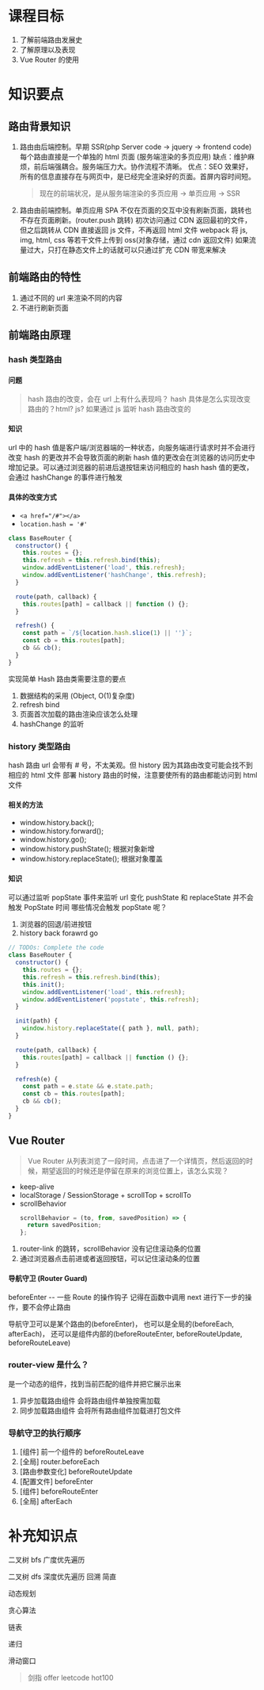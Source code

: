 # 课程目标

1. 了解前端路由发展史
2. 了解原理以及表现
3. Vue Router 的使用

# 知识要点

## 路由背景知识

1. 路由由后端控制。早期 SSR(php Server code -> jquery -> frontend code)
   每个路由直接是一个单独的 html 页面 (服务端渲染的多页应用)
   缺点：维护麻烦，前后端强耦合。服务端压力大。协作流程不清晰。
   优点：SEO 效果好，所有的信息直接存在与网页中，是已经完全渲染好的页面。首屏内容时间短。
   > 现在的前端状况，是从服务端渲染的多页应用 -> 单页应用 -> SSR
2. 路由由前端控制。单页应用 SPA
   不仅在页面的交互中没有刷新页面，跳转也不存在页面刷新。(router.push 跳转)
   初次访问通过 CDN 返回最初的文件，但之后跳转从 CDN 直接返回 js 文件，不再返回 html 文件
   webpack 将 js, img, html, css 等若干文件上传到 oss(对象存储，通过 cdn 返回文件)
   如果流量过大，只打在静态文件上的话就可以只通过扩充 CDN 带宽来解决

## 前端路由的特性

1. 通过不同的 url 来渲染不同的内容
2. 不进行刷新页面

## 前端路由原理

### hash 类型路由

#### 问题

> hash 路由的改变，会在 url 上有什么表现吗？
> hash 具体是怎么实现改变路由的？html? js?
> 如果通过 js 监听 hash 路由改变的

#### 知识

url 中的 hash 值是客户端/浏览器端的一种状态，向服务端进行请求时并不会进行改变
hash 的更改并不会导致页面的刷新
hash 值的更改会在浏览器的访问历史中增加记录。可以通过浏览器的前进后退按钮来访问相应的 hash
hash 值的更改，会通过 hashChange 的事件进行触发

#### 具体的改变方式

- `<a href="/#"></a>`
- `location.hash = '#'`

```js
class BaseRouter {
  constructor() {
    this.routes = {};
    this.refresh = this.refresh.bind(this);
    window.addEventListener('load', this.refresh);
    window.addEventListener('hashChange', this.refresh);
  }

  route(path, callback) {
    this.routes[path] = callback || function () {};
  }

  refresh() {
    const path = `/${location.hash.slice(1) || ''}`;
    const cb = this.routes[path];
    cb && cb();
  }
}
```

实现简单 Hash 路由类需要注意的要点

1. 数据结构的采用 (Object, O(1)复杂度)
2. refresh bind
3. 页面首次加载的路由渲染应该怎么处理
4. hashChange 的监听

### history 类型路由

hash 路由 url 会带有 # 号，不太美观。但 history 因为其路由改变可能会找不到相应的 html 文件
部署 history 路由的时候，注意要使所有的路由都能访问到 html 文件

#### 相关的方法

- window.history.back();
- window.history.forward();
- window.history.go();
- window.history.pushState(); 根据对象新增
- window.history.replaceState(); 根据对象覆盖

#### 知识

可以通过监听 popState 事件来监听 url 变化
pushState 和 replaceState 并不会触发 PopState 时间
哪些情况会触发 popState 呢？

1. 浏览器的回退/前进按钮
2. history back forawrd go

```js
// TODOs: Complete the code
class BaseRouter {
  constructor() {
    this.routes = {};
    this.refresh = this.refresh.bind(this);
    this.init();
    window.addEventListener('load', this.refresh);
    window.addEventListener('popstate', this.refresh);
  }

  init(path) {
    window.history.replaceState({ path }, null, path);
  }

  route(path, callback) {
    this.routes[path] = callback || function () {};
  }

  refresh(e) {
    const path = e.state && e.state.path;
    const cb = this.routes[path];
    cb && cb();
  }
}
```

## Vue Router

> Vue Router 从列表浏览了一段时间，点击进了一个详情页，然后返回的时候，期望返回的时候还是停留在原来的浏览位置上，该怎么实现？

- keep-alive
- localStorage / SessionStorage + scrollTop + scrollTo
- scrollBehavior
  ```js
  scrollBehavior = (to, from, savedPosition) => {
    return savedPosition;
  };
  ```

1. router-link 的跳转，scrollBehavior 没有记住滚动条的位置
2. 通过浏览器点击前进或者返回按钮，可以记住滚动条的位置

#### 导航守卫 (Router Guard)

beforeEnter -- 一些 Route 的操作钩子
记得在函数中调用 next 进行下一步的操作，要不会停止路由

导航守卫可以是某个路由的(beforeEnter)，
也可以是全局的(beforeEach, afterEach)，
还可以是组件内部的(beforeRouteEnter, beforeRouteUpdate, beforeRouteLeave)

### router-view 是什么？

是一个动态的组件，找到当前匹配的组件并把它展示出来

1. 异步加载路由组件
   会将路由组件单独按需加载
2. 同步加载路由组件
   会将所有路由组件加载进打包文件

### 导航守卫的执行顺序

1. [组件] 前一个组件的 beforeRouteLeave
2. [全局] router.beforeEach
3. [路由参数变化] beforeRouteUpdate
4. [配置文件] beforeEnter
5. [组件] beforeRouteEnter
6. [全局] afterEach

# 补充知识点

二叉树 bfs 广度优先遍历

二叉树 dfs 深度优先遍历 回溯 简直

动态规划

贪心算法

链表

递归

滑动窗口

> 剑指 offer
> leetcode hot100
